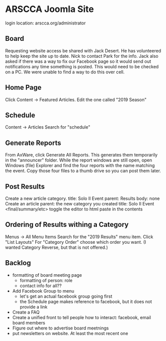 ARSCCA Joomla Site
==================

login location: arscca.org/administrator

Board
-----


Requesting website access be shared with Jack Desert.  He has volunteered to help keep the site up to date.  Nick to contact Park for the info.  Jack also asked if there was a way to fix our Facebook page so it would send out notifications any time something is posted.  This would need to be checked on a PC.  We were unable to find a way to do this over cell.

Home Page
---------

Click Content -> Featured Articles.
Edit the one called "2019 Season"


Schedule
--------

Content -> Articles
Search for "schedule"


Generate Reports
----------------

From AxWare, click Generate All Reports. This generates them temporarily in the
"announcer" folder.
While the report windows are still open, open Windows (file) Explorer
and find the four reports with the name matching the event.
Copy those four files to a thumb drive so you can post them later.


Post Results
------------

Create a new article category.
  title: <year> Solo II Event <event-number>
  parent: <year> Results
  body: none
Create an article
  parent: the new category you created
  title: <year> Solo II Event <event-number> <final/summary/etc>
  toggle the editor to html
  paste in the contents


Ordering of Results withing a Category
--------------------------------------

Menus -> All Menu Items
Search for the "2019 Results" menu item.
Click "List Layouts"
For "Category Order" choose which order you want.
(I wanted Category Reverse, but that is not offered.)


Backlog
-------
- formatting of board meeting page
  - formatting of person: role
  - contact info for all??
- Add Facebook Group to menu
  - let's get an actual facebook group going first
  - the Schedule page makes reference to facebook, but it does not provide a link
- Create a FAQ
- Create a unified front to tell people how to interact: facebook, email board members
- Figure out where to advertise board meetnings
- put newsletters on website. At least the most recent one
